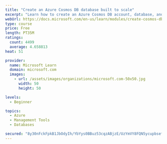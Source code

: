 ```yaml
---
title: "Create an Azure Cosmos DB database built to scale"
excerpt: "Learn how to create an Azure Cosmos DB account, database, and container built to scale as your application grows."
webUrl: https://docs.microsoft.com/en-us/learn/modules/create-cosmos-db-for-scale/
type: course
price: Free
length: PT35M
ratings:
  count: 4499
  average: 4.658813
heat: 51

provider:
  name: Microsoft Learn
  domain: microsoft.com
  images:
    - url: /assets/images/organizations/microsoft.com-50x50.jpg
      width: 50
      height: 50

levels:
  - Beginner

topics:
  - Azure
  - Management Tools
  - Databases

secured: "8y30nFckFpkB1JbOdyIh/YbYys0BBuz53cqzABjzE/UzYmVY8FQN5ycupbsefjJSeQvUjQabcfe0IgkcPo/0UwbWk2TFlETP7Anmjj3P5+pS8qsxeqpIDM9eH6UJfW+maZdeJ4GlFacNQApiiiZdakGBJQ/XacVUqKJUz3PReEnwgka19B62xCHdr6t+Hn5svanuNSdWsysYwp+WhW0OTV8M7Sl0mZaGMG1s/pIhCXBhlePlXjiZdKHYvWNYBGMtNys0lEIivtB2FdJqBej3lxoQTx2zbsL53C87WwoV6vfua+nNGrip1+bqRoIbfvHAeBkc2nJ3I7VWn43sB/mDHOh8mwRQAvDNRNWMF/UZHuUY3zR5/gnPbQQIgivSLxj4VIHpCcSPtY1KZgj8QMyY7ol+YvuJL1OxsA1GyQpmITs=;xRi161QdzJguutcUx0w1FA=="
---
```


